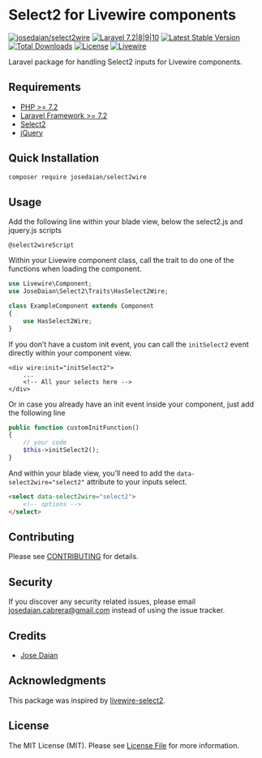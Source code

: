 # Select2 for Livewire components

[![josedaian/select2wire](https://img.shields.io/static/v1?label=Packagist&message=josedaian/select2wire&color=blue&logo=packagist&logoColor=white)](https://packagist.org/packages/josedaian/select2wire)
[![Laravel 7.2|8|9|10](https://img.shields.io/badge/Laravel-7.2|8|9|10-orange.svg)](http://laravel.com)
[![Latest Stable Version](https://img.shields.io/packagist/v/josedaian/select2wire.svg)](https://packagist.org/packages/josedaian/select2wire)
[![Total Downloads](https://poser.pugx.org/josedaian/select2wire/downloads.png)](https://packagist.org/packages/josedaian/select2wire)
[![License](https://img.shields.io/github/license/mashape/apistatus.svg)](https://packagist.org/packages/josedaian/select2wire)
[![Livewire](https://img.shields.io/static/v1?label=Livewire&message=2.0&color=fb70a9&style=flat-square)](https://laravel-livewire.com)

Laravel package for handling Select2 inputs for Livewire components.

## Requirements
- [PHP >= 7.2](http://php.net/)
- [Laravel Framework >= 7.2](https://github.com/laravel/framework)
- [Select2](https://select2.org)
- [jQuery](https://jquery.com/)

## Quick Installation

```bash
composer require josedaian/select2wire
```

## Usage
Add the following line within your blade view, below the select2.js and jquery.js scripts

```blade
@select2wireScript
```

Within your Livewire component class, call the trait to do one of the functions when loading the component.

```php
use Livewire\Component;
use JoseDaian\Select2\Traits\HasSelect2Wire;

class ExampleComponent extends Component
{
    use HasSelect2Wire;
}
```

If you don’t have a custom init event, you can call the `initSelect2` event directly within your component view.
```blade
<div wire:init="initSelect2">
    ...
    <!-- All your selects here -->
</div>
```

Or in case you already have an init event inside your component, just add the following line
```php
public function customInitFunction()
{
    // your code
    $this->initSelect2();
}
```

And within your blade view, you’ll need to add the `data-select2wire="select2"` attribute to your inputs select.
```html
<select data-select2wire="select2">
    <!-- options -->
</select>
```

## Contributing

Please see [CONTRIBUTING](https://github.com/josedaian/select2wire/blob/master/.github/CONTRIBUTING.md) for details.

## Security

If you discover any security related issues, please email [josedaian.cabrera@gmail.com](mailto:josedaian.cabrera@gmail.com) instead of using the issue tracker.

## Credits

- [Jose Daian](https://github.com/josedaian)

## Acknowledgments

This package was inspired by [livewire-select2](https://github.com/Pharaonic/livewire-select2).


## License

The MIT License (MIT). Please see [License File](https://github.com/josedaian/select2wire/LICENSE) for more information.
